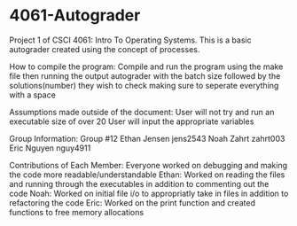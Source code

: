# 4061-Autograder
Project 1 of CSCI 4061: Intro To Operating Systems. This is a basic autograder created using the concept of processes.

How to compile the program:
    Compile and run the program using the make file
    then running the output autograder with the batch size followed by the solutions(number) they wish to check
        making sure to seperate everything with a space


Assumptions made outside of the document:
    User will not try and run an executable size of over 20
    User will input the appropriate variables

Group Information:
    Group #12
        Ethan Jensen    jens2543
        Noah Zahrt      zahrt003
        Eric Nguyen     nguy4911

Contributions of Each Member:
    Everyone worked on debugging and making the code more readable/understandable
    Ethan: Worked on reading  the files and running through the executables in addition to commenting out the code
    Noah: Worked on initial file i/o to appropriatly take in files in addition to refactoring the code 
    Eric: Worked on the print function and created functions to free memory allocations
